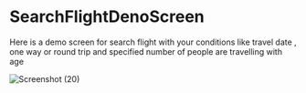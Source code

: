 # SearchFlightDenoScreen
Here is a demo screen for search flight with your conditions like travel date , one way or round trip and specified number of people are travelling with age

![Screenshot (20)](https://user-images.githubusercontent.com/114288510/200101504-f57c99fd-b3c7-48c9-9c5c-45822aa4d6d1.png)
